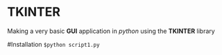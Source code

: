 # TKINTER
Making a very basic **GUI** application in _python_ using the **TKINTER**
library

#Installation
`$python script1.py`